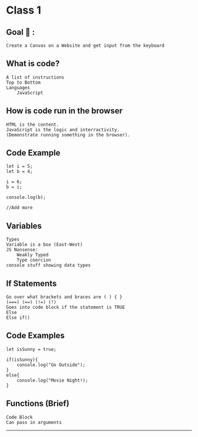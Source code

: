# Class 1
## Goal 🥅 : 
    Create a Canvas on a Website and get input from the keyboard

## What is code?
    A list of instructions
    Top to Bottom
    Languages
        JavaScript
    

## How is code run in the browser
    HTML is the content.
    JavaScript is the logic and interractivity.
    (Demonstrate running something in the browser).

## Code Example
    let i = 5;
    let b = 4;

    i = 6;
    b = i;

    console.log(b);

    //Add more

## Variables
    Types
    Variable is a box (East-West)
    JS Nonsense:
        Weakly Typed
        Type coercion
    console stuff showing data types
    
    

## If Statements
    Go over what brackets and braces are ( ) { }
    (===) (==) (!=) (!)
    Goes into code block if the statement is TRUE
    Else
    Else if()

## Code Examples
    let isSunny = true;

    if(isSunny){
        console.log("Go Outside");
    }
    else{
        console.log("Movie Night!);
    }
## Functions (Brief)
    Code Block
    Can pass in arguments

---
